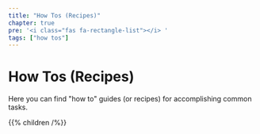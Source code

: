 ```yaml
---
title: "How Tos (Recipes)"
chapter: true
pre: '<i class="fas fa-rectangle-list"></i> '
tags: ["how tos"]
---
```


# How Tos (Recipes)

Here you can find "how to" guides (or recipes) for accomplishing common tasks.

{{% children /%}}

<br />
